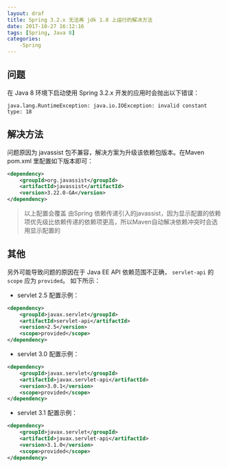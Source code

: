 ```yaml
---
layout: draf
title: Spring 3.2.x 无法再 jdk 1.8 上运行的解决方法
date: 2017-10-27 16:12:16
tags: [Spring, Java 8]
categories:
    -Spring
---
```

## 问题
在 Java 8 环境下启动使用 Spring 3.2.x 开发的应用时会抛出以下错误：
```
java.lang.RuntimeException: java.io.IOException: invalid constant type: 18
```

## 解决方法
问题原因为 javassist 包不兼容，解决方案为升级该依赖包版本。在Maven pom.xml 里配置如下版本即可：
```xml
<dependency>
    <groupId>org.javassist</groupId>
    <artifactId>javassist</artifactId>
    <version>3.22.0-GA</version>
</dependency>
```
> 以上配置会覆盖 由Spring 依赖传递引入的javassist，因为显示配置的依赖项优先级比依赖传递的依赖项更高，所以Maven自动解决依赖冲突时会选用显示配置的

## 其他

另外可能导致问题的原因在于 Java EE API 依赖范围不正确， `servlet-api` 的 `scope` 应为 `provided`。
如下所示：
* servlet 2.5 配置示例：
```xml
<dependency>
    <groupId>javax.servlet</groupId>
    <artifactId>servlet-api</artifactId>
    <version>2.5</version>
    <scope>provided</scope>
</dependency>
```
* servlet 3.0 配置示例：
```xml
<dependency>
    <groupId>javax.servlet</groupId>
    <artifactId>javax.servlet-api</artifactId>
    <version>3.0.1</version>
    <scope>provided</scope>
</dependency>
```
* servlet 3.1 配置示例：
```xml
<dependency>
    <groupId>javax.servlet</groupId>
    <artifactId>javax.servlet-api</artifactId>
    <version>3.1.0</version>
    <scope>provided</scope>
</dependency>
```
